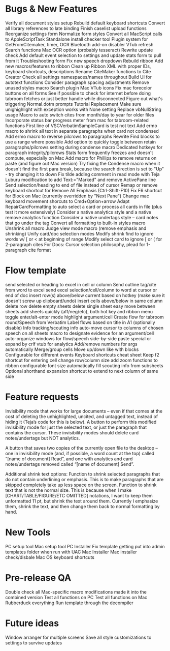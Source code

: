 # Bugs & New Features
Verify all document styles setup
Rebuild default keyboard shortcuts
Convert all library references to late binding
Finish caselist upload functions
Reorganize settings form
Normalize form styles
Convert all MacScript calls to AppleScriptTask
Standalone install checker tool
Plugin system for GetFromCitemaker, timer, OCR
Bluetooth add-on disabler
VTub refresh
Search functions
Mac OCR option (probably tesseract)
Rewrite update check
Add default event selection to settings and update stats form to pull from it
Troubleshooting form
Fix new speech dropdown
Rebuild ribbon
Add new macros/features to ribbon
Clean up Ribbon XML with proper IDs, keyboard shortcuts, descriptions
Rename CiteMaker functions to Cite Creator
Check all settings namespaces/names throughout
Build UI for autotext functions
Consider paragraph spacing adjustments
Remove unused styles macro
Search plugin
Mac VTub icons
Fix mac forecolor buttons on all forms
See if possible to check for internet before doing tabroom fetches or just better handle while disconnected
Figure out what's triggering Normal.dotm prompts
Tutorial Replacement
Make sure unighighlight with exception works with None setting
Replace vbNullString usage
Macro to auto switch cites from month/day to year for older files
Incorporate status bar progress meter from mac for tabroom-related functions
First line of VSCVerbatimSampleCard is test not text
Add ermo macro to shrink all text in separate paragraphs when card not condensed
Add ermo macro to reverse pilcrows to paragraphs
Rewrite Find blocks to use a range where possible
Add option to quickly toggle between retain paragraphs/pilcrows setting during condense macro
Dedicated hotkeys for paragraph integrity/pilcrows
Stats form frequently freezes and doesn't compute, especially on Mac
Add macro for Phillips to remove returns on paste (and figure out Mac version)
Try fixing the Condense macro when it doesn't find the first para break, because the search direction is set to "Up" - try changing it to down
Fix tilde adding comment in read mode with Teja Luburu modification to add Text:="Marked" and remove ActivePane line
Send selection/heading to end of file instead of cursor
Remap or remove keyboard shortcut for Remove All Emphasis (Ctrl-Shift-F10)
Fix F6 shortcut for Block on Mac (currently overridden by "Next Pane")
Change mac keyboard movement shorcuts to Cmd+Option+arrow
Adapt RepairCardFormatting to auto select a card or process all cards in file (plus test it more extensively)
Consider a native analytics style and a native remove analytics function
Consider a native undertags style – card notes that go under the tag
Convert all formatting to built-in styles macro
Unshrink all macro
Judge view mode macro (remove emphasis and shrinking)
Unify card/doc selection modes
Modify shrink find to ignore words w/ [ or < at beginning of range
Modify select card to ignore [ or ( for 2-paragraph cites
For Docs: Cursor selection philosophy, plead for 1-paragraph cite format

# Flow template
send selected or heading to excel in cell or column
Send outline tag/cite from word to excel
send excel selection/cell/column to word at cursor or end of doc
insert row(s) above/below current based on hotkey (make sure it doesn't screw up clipboard/undo)
insert cells above/below in same column
delete row
delete empty sheets
delete single sheet
easy move between sheets
add sheets quickly (aff/neg/etc), both hot key and ribbon menu
toggle enter/alt-enter mode
highlight argument/cell
Create flow for tabroom round/Speech from Verbatim
Label flows based on title in A1 (optionally disable)
Info tracking/scouting info
auto-move cursor to columns of chosen speech on all sheets
macro to designate evidence for an argument/cell
auto-organize windows for flow/speech side-by-side
paste special or expand by crlf
vtub for analytics
Add/remove numbers for args automatically
Merge/group cells
Move up/down like with blocks
Configurable for different events
Keyboard shortcuts cheat sheet
Keep f2 shortcut for entering cell
change row/column size
add zoom functions to ribbon
configurable font size
automatically fill scouting info from subsheets
Optional shorthand expansion
shortcut to extend to next column of same side

# Feature requests
Invisibility mode that works for large documents – even if that comes at the cost of deleting the unhighlighted, uncited, and untagged text, instead of hiding it (Teja’s code for this is below).
	A button to perform this modified invisibility mode for just the selected text, or just the paragraph that contains the cursor.
    These invisibility modes should delete card notes/undertags but NOT analytics. 

A button that saves two copies of the currently open file to the desktop – one in invisibility mode (and, if possible, a word count at the top) called “[name of document] Read”, and one with analytics and card notes/undertags removed called “[name of document] Send”.

Additional shrink text options:
    Function to shrink selected paragraphs that do not contain underlining or emphasis. This is to make paragraphs that are skipped completely take up less space on the screen.
    Function to shrink text that is not the normal size. This is because when I make [CHART/TABLE/FIGURE/ETC OMITTED] notations, I want to keep them unformatted 11 pt, but shrink the text around them. Currently I emphasize them, shrink the text, and then change them back to normal formatting by hand.

# New Tools
PC setup tool
Mac setup tool
PC Installer
	Fix template getting put into admin templates folder when run with UAC
Mac Installer
	Mac installer check/disbale Mac OS keyboard shortcuts

# Pre-release QA
Double check all Mac-specific macro modifications made it into the combined version
Test all functions on PC
Test all functions on Mac
Rubberduck everything
Run template through the decompiler
	
# Future ideas
Window arranger for multiple screens
Save all style customizations to settings to survive updates
